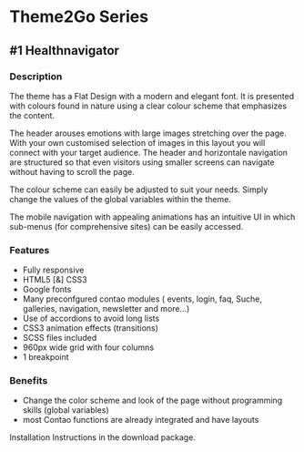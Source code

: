 # Theme2Go Series
## #1 Healthnavigator

### Description

The theme has a Flat Design with a modern and elegant font. It is presented with colours found in nature using a clear colour scheme that emphasizes the content.

The header arouses emotions with large images stretching over the page. With your own customised selection of images in this layout you will connect with your target audience. The header and horizontale navigation are structured so that even visitors using smaller screens can navigate without having to scroll the page.

The colour scheme can easily be adjusted to suit your needs. Simply change the values of the global variables within the theme.

The mobile navigation with appealing animations has an intuitive UI in which sub-menus (for comprehensive sites) can be easily accessed.

### Features

*   Fully responsive
*   HTML5 [&] CSS3
*   Google fonts
*   Many preconfgured contao modules ( events, login, faq, Suche, galleries, navigation, newsletter and more...)
*   Use of accordions to avoid long lists
*   CSS3 animation effects (transitions)
*   SCSS files included
*   960px wide grid with four columns
*   1 breakpoint

### Benefits

*   Change the color scheme and look of the page without programming skills (global variables)
*   most Contao functions are already integrated and have layouts

Installation Instructions in the download package.